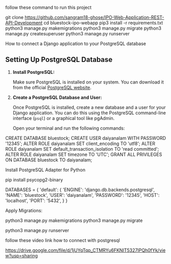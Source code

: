 follow these command to run this project

git clone https://github.com/sangram18-ghose/IPO-Web-Application-REST-API-Development
cd bluestock-ipo-webapp
pip3 install -r requirements.txt
python3 manage.py makemigrations
python3 manage.py migrate
python3 manage.py createsuperuser
python3 manage.py runserver



How to connect a Django application to your PostgreSQL database

## Setting Up PostgreSQL Database

1. **Install PostgreSQL:**

   Make sure PostgreSQL is installed on your system. You can download it from the official [PostgreSQL website](https://www.postgresql.org/download/).

2. **Create a PostgreSQL Database and User:**

   Once PostgreSQL is installed, create a new database and a user for your Django application. You can do this using the PostgreSQL command-line interface (`psql`) or a graphical tool like pgAdmin.

   Open your terminal and run the following commands:


CREATE DATABASE bluestock;
CREATE USER daiyanalam WITH PASSWORD '12345';
ALTER ROLE daiyanalam SET client_encoding TO 'utf8';
ALTER ROLE daiyanalam SET default_transaction_isolation TO 'read committed';
ALTER ROLE daiyanalam SET timezone TO 'UTC';
GRANT ALL PRIVILEGES ON DATABASE bluestock TO daiyanalam;



Install PostgreSQL Adapter for Python

pip install psycopg2-binary



DATABASES = {
    'default': {
        'ENGINE': 'django.db.backends.postgresql',
        'NAME': 'bluestock',
        'USER': 'daiyanalam',
        'PASSWORD': '12345',
        'HOST': 'localhost',
        'PORT': '5432',
    }
}

Apply Migrations:

python3 manage.py makemigrations
python3 manage.py migrate

python3 manage.py runserver


follow these video link how to connect with postgresql

https://drive.google.com/file/d/1jUYqTqp_CTMRYu6FKNIT5327IPQh0fYk/view?usp=sharing

